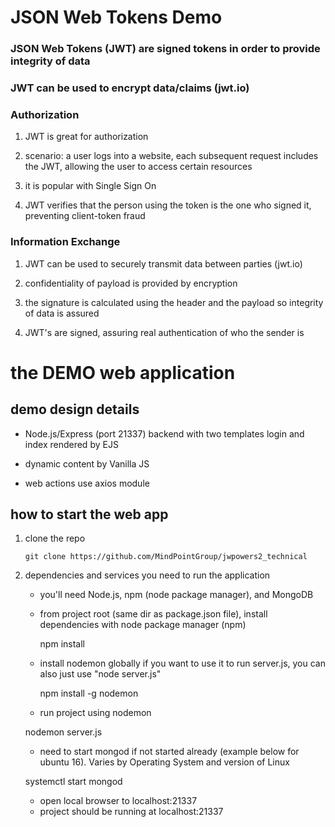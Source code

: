# JSON Web Tokens Demo

### JSON Web Tokens (JWT) are signed tokens in order to provide integrity of data

### JWT can be used to encrypt data/claims (jwt.io)

### Authorization

1. JWT is great for authorization

2. scenario: a user logs into a website, each subsequent request includes the JWT, allowing the user to access certain resources

3. it is popular with Single Sign On

4. JWT verifies that the person using the token is the one who signed it, preventing client-token fraud

### Information Exchange

1. JWT can be used to securely transmit data between parties (jwt.io)

2. confidentiality of payload is provided by encryption

3. the signature is calculated using the header and the payload so integrity of data is assured

4. JWT's are signed, assuring real authentication of who the sender is


# the DEMO web application 

## demo design details

* Node.js/Express (port 21337) backend with two templates login and index rendered by EJS

* dynamic content by Vanilla JS

* web actions use axios module

## how to start the web app

1. clone the repo
    ```    
    git clone https://github.com/MindPointGroup/jwpowers2_technical

    ```
2. dependencies and services you need to run the application

    * you'll need Node.js, npm (node package manager), and MongoDB

    * from project root (same dir as package.json file), install dependencies with node package manager (npm)

        npm install 

    * install nodemon globally if you want to use it to run server.js, you can also just use "node server.js"

        npm install -g nodemon

    * run project using nodemon

    nodemon server.js

    * need to start mongod if not started already (example below for ubuntu 16). Varies by Operating System and version of Linux

    systemctl start mongod

    * open local browser to localhost:21337
    * project should be running at localhost:21337

    

